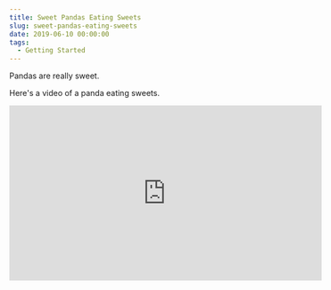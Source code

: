 ```yaml
---
title: Sweet Pandas Eating Sweets
slug: sweet-pandas-eating-sweets
date: 2019-06-10 00:00:00
tags:
  - Getting Started
---
```


Pandas are really sweet.

Here's a video of a panda eating sweets.

<iframe width="560" height="315" src="https://www.youtube.com/embed/4n0xNbfJLR8" frameborder="0" allowfullscreen></iframe>

